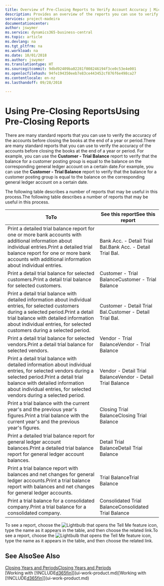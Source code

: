 ```yaml
---
title: Overview of Pre-Closing Reports to Verify Account Accuracy | Microsoft Docs
description: Provides an overview of the reports you can use to verify the accuracy of accounts before closing the books at the end of a year or period.
services: project-madeira
documentationcenter: 
author: jswymer
ms.service: dynamics365-business-central
ms.topic: article
ms.devlang: na
ms.tgt_pltfrm: na
ms.workload: na
ms.date: 10/01/2018
ms.author: jswymer
ms.translationtype: HT
ms.sourcegitcommit: 9dbd92409ba02281f008246194f3ce0c53e4e001
ms.openlocfilehash: 94fe194350eeb7e83ce443452cf876f6e498ca27
ms.contentlocale: en-nz
ms.lasthandoff: 09/28/2018

---
```

# <a name="using-pre-closing-reports"></a><span data-ttu-id="840f3-103">Using Pre-Closing Reports</span><span class="sxs-lookup"><span data-stu-id="840f3-103">Using Pre-Closing Reports</span></span>
<span data-ttu-id="840f3-104">There are many standard reports that you can use to verify the accuracy of the accounts before closing the books at the end of a year or period.</span><span class="sxs-lookup"><span data-stu-id="840f3-104">There are many standard reports that you can use to verify the accuracy of the accounts before closing the books at the end of a year or period.</span></span> <span data-ttu-id="840f3-105">For example, you can use the **Customer - Trial Balance** report to verify that the balance for a customer posting group is equal to the balance on the corresponding general ledger account on a certain date.</span><span class="sxs-lookup"><span data-stu-id="840f3-105">For example, you can use the **Customer - Trial Balance** report to verify that the balance for a customer posting group is equal to the balance on the corresponding general ledger account on a certain date.</span></span>

<span data-ttu-id="840f3-106">The following table describes a number of reports that may be useful in this process.</span><span class="sxs-lookup"><span data-stu-id="840f3-106">The following table describes a number of reports that may be useful in this process.</span></span>

| <span data-ttu-id="840f3-107">To</span><span class="sxs-lookup"><span data-stu-id="840f3-107">To</span></span> | <span data-ttu-id="840f3-108">See this report</span><span class="sxs-lookup"><span data-stu-id="840f3-108">See this report</span></span> |
| --- | --- |
| <span data-ttu-id="840f3-109">Print a detailed trial balance report for one or more bank accounts with additional information about individual entries.</span><span class="sxs-lookup"><span data-stu-id="840f3-109">Print a detailed trial balance report for one or more bank accounts with additional information about individual entries.</span></span> |<span data-ttu-id="840f3-110">Bank Acc. - Detail Trial Bal.</span><span class="sxs-lookup"><span data-stu-id="840f3-110">Bank Acc. - Detail Trial Bal.</span></span> |
| <span data-ttu-id="840f3-111">Print a detail trial balance for selected customers.</span><span class="sxs-lookup"><span data-stu-id="840f3-111">Print a detail trial balance for selected customers.</span></span> |<span data-ttu-id="840f3-112">Customer - Trial Balance</span><span class="sxs-lookup"><span data-stu-id="840f3-112">Customer - Trial Balance</span></span> |
| <span data-ttu-id="840f3-113">Print a detail trial balance with detailed information about individual entries, for selected customers during a selected period.</span><span class="sxs-lookup"><span data-stu-id="840f3-113">Print a detail trial balance with detailed information about individual entries, for selected customers during a selected period.</span></span> |<span data-ttu-id="840f3-114">Customer - Detail Trial Bal.</span><span class="sxs-lookup"><span data-stu-id="840f3-114">Customer - Detail Trial Bal.</span></span> |
| <span data-ttu-id="840f3-115">Print a detail trial balance for selected vendors.</span><span class="sxs-lookup"><span data-stu-id="840f3-115">Print a detail trial balance for selected vendors.</span></span> |<span data-ttu-id="840f3-116">Vendor - Trial Balance</span><span class="sxs-lookup"><span data-stu-id="840f3-116">Vendor - Trial Balance</span></span> |
| <span data-ttu-id="840f3-117">Print a detail trial balance with detailed information about individual entries, for selected vendors during a selected period.</span><span class="sxs-lookup"><span data-stu-id="840f3-117">Print a detail trial balance with detailed information about individual entries, for selected vendors during a selected period.</span></span> |<span data-ttu-id="840f3-118">Vendor - Detail Trial Balance</span><span class="sxs-lookup"><span data-stu-id="840f3-118">Vendor - Detail Trial Balance</span></span> |
| <span data-ttu-id="840f3-119">Print a trial balance with the current year's and the previous year's figures.</span><span class="sxs-lookup"><span data-stu-id="840f3-119">Print a trial balance with the current year's and the previous year's figures.</span></span> |<span data-ttu-id="840f3-120">Closing Trial Balance</span><span class="sxs-lookup"><span data-stu-id="840f3-120">Closing Trial Balance</span></span> |
| <span data-ttu-id="840f3-121">Print a detailed trial balance report for general ledger account balances.</span><span class="sxs-lookup"><span data-stu-id="840f3-121">Print a detailed trial balance report for general ledger account balances.</span></span> |<span data-ttu-id="840f3-122">Detail Trial Balance</span><span class="sxs-lookup"><span data-stu-id="840f3-122">Detail Trial Balance</span></span> |
| <span data-ttu-id="840f3-123">Print a trial balance report with balances and net changes for general ledger accounts.</span><span class="sxs-lookup"><span data-stu-id="840f3-123">Print a trial balance report with balances and net changes for general ledger accounts.</span></span> |<span data-ttu-id="840f3-124">Trial Balance</span><span class="sxs-lookup"><span data-stu-id="840f3-124">Trial Balance</span></span> |
| <span data-ttu-id="840f3-125">Print a trial balance for a consolidated company.</span><span class="sxs-lookup"><span data-stu-id="840f3-125">Print a trial balance for a consolidated company.</span></span> |<span data-ttu-id="840f3-126">Consolidated Trial Balance</span><span class="sxs-lookup"><span data-stu-id="840f3-126">Consolidated Trial Balance</span></span> |

<span data-ttu-id="840f3-127">To see a report, choose the ![Lightbulb that opens the Tell Me feature](media/ui-search/search_small.png "Tell me what you want to do") icon, type the name as it appears in the table, and then choose the related link.</span><span class="sxs-lookup"><span data-stu-id="840f3-127">To see a report, choose the ![Lightbulb that opens the Tell Me feature](media/ui-search/search_small.png "Tell me what you want to do") icon, type the name as it appears in the table, and then choose the related link.</span></span>

## <a name="see-also"></a><span data-ttu-id="840f3-128">See Also</span><span class="sxs-lookup"><span data-stu-id="840f3-128">See Also</span></span>
[<span data-ttu-id="840f3-129">Closing Years and Periods</span><span class="sxs-lookup"><span data-stu-id="840f3-129">Closing Years and Periods</span></span>](year-close-years-periods.md)  
<span data-ttu-id="840f3-130">[Working with [!INCLUDE[d365fin](includes/d365fin_md.md)]](ui-work-product.md)</span><span class="sxs-lookup"><span data-stu-id="840f3-130">[Working with [!INCLUDE[d365fin](includes/d365fin_md.md)]](ui-work-product.md)</span></span>


